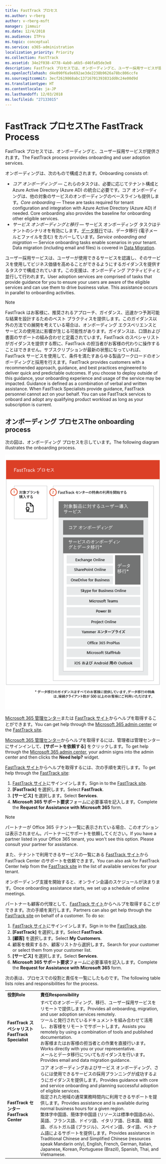 ```yaml
---
title: FastTrack プロセス
ms.author: v-rberg
author: v-rberg-msft
manager: jimmuir
ms.date: 12/4/2018
ms.audience: ITPro
ms.topic: conceptual
ms.service: o365-administration
localization_priority: Priority
ms.collection: FastTrack
ms.assetid: 34e2f038-4778-4ab0-a6b5-d46fa85de3e8
description: FastTrack プロセスでは、オンボーディングと、ユーザー採用サービスが提供されます。
ms.openlocfilehash: d4e090f6a9e692ae3de2238b9626a78bc806ccfe
ms.sourcegitcommit: 3ecf2619868abc13716701393831dd0c24e00d9d
ms.translationtype: HT
ms.contentlocale: ja-JP
ms.lasthandoff: 12/03/2018
ms.locfileid: "27133015"
---
```

# <a name="the-fasttrack-process"></a><span data-ttu-id="b7db4-103">FastTrack プロセス</span><span class="sxs-lookup"><span data-stu-id="b7db4-103">The FastTrack Process</span></span>

<span data-ttu-id="b7db4-104">FastTrack プロセスでは、オンボーディングと、ユーザー採用サービスが提供されます。</span><span class="sxs-lookup"><span data-stu-id="b7db4-104">The FastTrack process provides onboarding and user adoption services.</span></span> 
  
<span data-ttu-id="b7db4-105">オンボーディングは、次のもので構成されます。</span><span class="sxs-lookup"><span data-stu-id="b7db4-105">Onboarding consists of:</span></span>
  
- <span data-ttu-id="b7db4-p101">*コア オンボーディング* — これらのタスクは、必要に応じてテナント構成と Azure Active Directory (Azure AD) の統合に必要です。コア オンボーディングは、他の対象のサービスのオンボーディングのベースラインも提供します。</span><span class="sxs-lookup"><span data-stu-id="b7db4-p101">*Core onboarding* — These are tasks required for tenant configuration and integration with Azure Active Directory (Azure AD) if needed. Core onboarding also provides the baseline for onboarding other eligible services.</span></span> 
- <span data-ttu-id="b7db4-p102">*サービス オンボーディングと移行* — サービス オンボーディング タスクはテナントのシナリオを有効にします。[データ移行](O365-data-migration.md)では、データ移行 (電子メールとファイルを含む) をカバーしています。</span><span class="sxs-lookup"><span data-stu-id="b7db4-p102">*Service onboarding and migration* — Service onboarding tasks enable scenarios in your tenant. Data migration (including email and files) is covered in [Data Migration](O365-data-migration.md).</span></span> 
    
<span data-ttu-id="b7db4-p103">ユーザー採用サービスは、ユーザーが使用できるサービスを認識し、そのサービスを使用してビジネス価値を高めることができるようにするガイダンスを提供するタスクで構成されています。この支援は、オンボーディング アクティビティと並行して行われます。</span><span class="sxs-lookup"><span data-stu-id="b7db4-p103">User adoption services are comprised of tasks that provide guidance for you to ensure your users are aware of the eligible services and can use them to drive business value. This assistance occurs in parallel to onboarding activities.</span></span>
  
> [!NOTE]
> <span data-ttu-id="b7db4-p104">FastTrack はお客様に、推奨されるアプローチ、ガイダンス、迅速かつ予測可能な結果を設計するためのベスト プラクティスを提供します。このガイダンス以外の方法での展開を考えている場合は、オンボーディング エクスペリエンスとサービスの使用法に影響が生じる可能性があります。ガイダンスは、口頭および書面のサポートの組み合わせと定義されています。FastTrack のスペシャリストがガイダンスを提供する際に、FastTrack の担当者がお客様の代わりに操作することはできません。サブスクリプションが最新の状態になっていれば、FastTrack サービスを使用して、条件を満たすあらゆる製品ワークロードのオンボーディングと採用を行えます。</span><span class="sxs-lookup"><span data-stu-id="b7db4-p104">FastTrack provides customers with a recommended approach, guidance, and best practices engineered to deliver quick and predictable outcomes. If you choose to deploy outside of this guidance, your onboarding experience and usage of the service may be impacted. Guidance is defined as a combination of verbal and written assistance. When FastTrack Specialists provide guidance, FastTrack personnel cannot act on your behalf. You can use FastTrack services to onboard and adopt any qualifying product workload as long as your subscription is current.</span></span> 
  
## <a name="the-onboarding-process"></a><span data-ttu-id="b7db4-117">オンボーディング プロセス</span><span class="sxs-lookup"><span data-stu-id="b7db4-117">The onboarding process</span></span>

<span data-ttu-id="b7db4-118">次の図は、オンボーディング プロセスを示しています。</span><span class="sxs-lookup"><span data-stu-id="b7db4-118">The following diagram illustrates the onboarding process.</span></span>
  
![オンボーディング特典を利用する場合のタイムライン](media/O365-Onboarding-Timeline.png)
  
<span data-ttu-id="b7db4-120">[Microsoft 365 管理センター](https://go.microsoft.com/fwlink/?linkid=2032704)または [FastTrack サイト](https://go.microsoft.com/fwlink/?linkid=780698)からヘルプを取得することができます。</span><span class="sxs-lookup"><span data-stu-id="b7db4-120">You can get help through the [Microsoft 365 admin center](https://go.microsoft.com/fwlink/?linkid=2032704) or the [FastTrack site](https://go.microsoft.com/fwlink/?linkid=780698).</span></span> 

<span data-ttu-id="b7db4-121">[Microsoft 365 管理センター](https://go.microsoft.com/fwlink/?linkid=2032704)からヘルプを取得するには、管理者は管理センターにサインインして、**[サポートを依頼する]** をクリックします。</span><span class="sxs-lookup"><span data-stu-id="b7db4-121">To get help through the [Microsoft 365 admin center](https://go.microsoft.com/fwlink/?linkid=2032704), your admin signs into the admin center and then clicks the **Need help?** widget.</span></span> 

<span data-ttu-id="b7db4-122">[FastTrack サイト](https://go.microsoft.com/fwlink/?linkid=780698)からヘルプを取得するには、次の手順を実行します。</span><span class="sxs-lookup"><span data-stu-id="b7db4-122">To get help through the [FastTrack site](https://go.microsoft.com/fwlink/?linkid=780698):</span></span> 
1.  <span data-ttu-id="b7db4-123">[FastTrack サイト](https://go.microsoft.com/fwlink/?linkid=780698)にサインインします。</span><span class="sxs-lookup"><span data-stu-id="b7db4-123">Sign in to the [FastTrack site](https://go.microsoft.com/fwlink/?linkid=780698).</span></span> 
2.  <span data-ttu-id="b7db4-124">**[FastTrack]** を選択します。</span><span class="sxs-lookup"><span data-stu-id="b7db4-124">Select **FastTrack**.</span></span>
3.  <span data-ttu-id="b7db4-125">**[サービス]** を選択します。</span><span class="sxs-lookup"><span data-stu-id="b7db4-125">Select **Services**.</span></span>
4.  <span data-ttu-id="b7db4-126">**Microsoft 365 サポート要求**フォームに必要事項を記入します。</span><span class="sxs-lookup"><span data-stu-id="b7db4-126">Complete the **Request for Assistance with Microsoft 365** form.</span></span> 
> [!NOTE]
>  <span data-ttu-id="b7db4-p105">パートナーが Office 365 テナント一覧に表示されている場合、このオプションは表示されません。パートナーにサポートを依頼してください。</span><span class="sxs-lookup"><span data-stu-id="b7db4-p105">If you have a partner listed in your Office 365 tenant, you won't see this option. Please consult your partner for assistance.</span></span> 
  
 <span data-ttu-id="b7db4-129">また、テナントで利用できるサービスの一覧にある [FastTrack サイト](https://go.microsoft.com/fwlink/?linkid=780698)から FastTrack Center のサポートを依頼できます。</span><span class="sxs-lookup"><span data-stu-id="b7db4-129">You can also ask for FastTrack Center help from the [FastTrack site](https://go.microsoft.com/fwlink/?linkid=780698) in the list of available services for your tenant.</span></span> 
    
 <span data-ttu-id="b7db4-130">オンボーディング支援を開始すると、オンライン会議のスケジュールが決まります。</span><span class="sxs-lookup"><span data-stu-id="b7db4-130">Once onboarding assistance starts, we set up a schedule of online meetings.</span></span>
    
<span data-ttu-id="b7db4-p106">パートナーも顧客の代理として、[FastTrack サイト](https://go.microsoft.com/fwlink/?linkid=780698)からヘルプを取得することができます。次の手順を実行します。</span><span class="sxs-lookup"><span data-stu-id="b7db4-p106">Partners can also get help through the [FastTrack site](https://go.microsoft.com/fwlink/?linkid=780698) on behalf of a customer. To do so:</span></span>
1.  <span data-ttu-id="b7db4-133">[FastTrack サイト](https://go.microsoft.com/fwlink/?linkid=780698)にサインインします。</span><span class="sxs-lookup"><span data-stu-id="b7db4-133">Sign in to the [FastTrack site](https://go.microsoft.com/fwlink/?linkid=780698).</span></span> 
2.  <span data-ttu-id="b7db4-134">**[FastTrack]** を選択します。</span><span class="sxs-lookup"><span data-stu-id="b7db4-134">Select **FastTrack**.</span></span>
3.  <span data-ttu-id="b7db4-135">**[顧客]** を選択します。</span><span class="sxs-lookup"><span data-stu-id="b7db4-135">Select **My Customers**.</span></span>
4.  <span data-ttu-id="b7db4-136">顧客を検索するか、顧客リストから選択します。</span><span class="sxs-lookup"><span data-stu-id="b7db4-136">Search for your customer or select them from your customer list.</span></span>
5.  <span data-ttu-id="b7db4-137">**[サービス]** を選択します。</span><span class="sxs-lookup"><span data-stu-id="b7db4-137">Select **Services**.</span></span>
6.  <span data-ttu-id="b7db4-138">**Microsoft 365 サポート要求**フォームに必要事項を記入します。</span><span class="sxs-lookup"><span data-stu-id="b7db4-138">Complete the **Request for Assistance with Microsoft 365** form.</span></span> 

<span data-ttu-id="b7db4-139">次の表は、プロセスでの役割と責任を一覧にしたものです。</span><span class="sxs-lookup"><span data-stu-id="b7db4-139">The following table lists roles and responsibilities for the process.</span></span>
    
|||
|:-----|:-----|
|<span data-ttu-id="b7db4-140">**役割**</span><span class="sxs-lookup"><span data-stu-id="b7db4-140">**Role**</span></span> <br/> |<span data-ttu-id="b7db4-141">**責任**</span><span class="sxs-lookup"><span data-stu-id="b7db4-141">**Responsibility**</span></span> <br/> |
|<span data-ttu-id="b7db4-142">**FastTrack スペシャリスト**</span><span class="sxs-lookup"><span data-stu-id="b7db4-142">**FastTrack Specialist**</span></span> <br/> |<span data-ttu-id="b7db4-143">すべてのオンボーディング、移行、ユーザー採用サービスをリモートで提供します。</span><span class="sxs-lookup"><span data-stu-id="b7db4-143">Provides all onboarding, migration, and user adoption services remotely.</span></span>  <br/> <span data-ttu-id="b7db4-144">ツールと発行されているドキュメントを組み合わせて活用し、お客様をリモートでサポートします。</span><span class="sxs-lookup"><span data-stu-id="b7db4-144">Assists you remotely by using a combination of tools and published documentation.</span></span> <br/> <span data-ttu-id="b7db4-145">お客様またはお客様の担当者との作業を直接行います。</span><span class="sxs-lookup"><span data-stu-id="b7db4-145">Works directly with you or your representative.</span></span> <br/> <span data-ttu-id="b7db4-146">メールとデータ移行についてもガイダンスを行います。</span><span class="sxs-lookup"><span data-stu-id="b7db4-146">Provides email and data migration guidance.</span></span>|
|<span data-ttu-id="b7db4-147">**FastTrack センター**</span><span class="sxs-lookup"><span data-stu-id="b7db4-147">**FastTrack Center**</span></span>  <br/> |<span data-ttu-id="b7db4-148">コア オンボーディングおよびサービス オンボーディング、さらには使用できるサービスの採用プランニングが成功するようにガイダンスを提供します。</span><span class="sxs-lookup"><span data-stu-id="b7db4-148">Provides guidance with core and service onboarding and planning successful adoption of eligible services.</span></span>  <br/> <span data-ttu-id="b7db4-149">指定された地域の通常業務時間内に利用できるサポートを提供します。</span><span class="sxs-lookup"><span data-stu-id="b7db4-149">Provides assistance and is available during normal business hours for a given region.</span></span> <br/> <span data-ttu-id="b7db4-150">繁体字中国語、簡体字中国語 (リソースは標準中国語のみ)、英語、フランス語、ドイツ語、イタリア語、日本語、韓国語、ポルトガル語 (ブラジル)、スペイン語、タイ語、ベトナム語によるサポートを提供します。</span><span class="sxs-lookup"><span data-stu-id="b7db4-150">Provides assistance in Traditional Chinese and Simplified Chinese (resources speak Mandarin only), English, French, German, Italian, Japanese, Korean, Portuguese (Brazil), Spanish, Thai, and Vietnamese.</span></span>|


  

